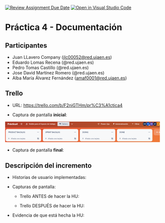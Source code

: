[![Review Assignment Due Date](https://classroom.github.com/assets/deadline-readme-button-24ddc0f5d75046c5622901739e7c5dd533143b0c8e959d652212380cedb1ea36.svg)](https://classroom.github.com/a/hCaQWL7N)
[![Open in Visual Studio Code](https://classroom.github.com/assets/open-in-vscode-718a45dd9cf7e7f842a935f5ebbe5719a5e09af4491e668f4dbf3b35d5cca122.svg)](https://classroom.github.com/online_ide?assignment_repo_id=10981322&assignment_repo_type=AssignmentRepo)

# Práctica 4 - Documentación

## Participantes

* Juan LLavero Company (jlc00052@red.ujaen.es)
* Eduardo Lomas Recena (@red.ujaen.es)
* Pedro Tomas Castillo (@red.ujaen.es)
* Jose David Martínez Romero (@red.ujaen.es)
* Alba María Álvarez Fernández (amaf0001@red.ujaen.es)

## Trello

* URL: https://trello.com/b/F2niGTHm/pr%C3%A1ctica4

* Captura de pantalla **inicial**:

<img src="./assets/img/trelloINICIO.png">

* Captura de pantalla **final**:



## Descripción del incremento

* Historias de usuario implementadas:


* Capturas de pantalla:

    * Trello ANTES de hacer la HU:
    
    * Trello DESPUÉS de hacer la HU:


* Evidencia de que está hecha la HU: